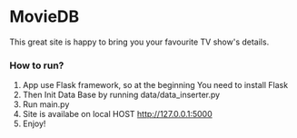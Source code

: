 # MovieDB
This great site is happy to bring you your favourite TV show's details.

### How to run?
1. App use Flask framework, so at the beginning You need to install Flask
2. Then Init Data Base by running data/data_inserter.py
3. Run main.py
4. Site is availabe on local HOST http://127.0.0.1:5000
5. Enjoy!

  
